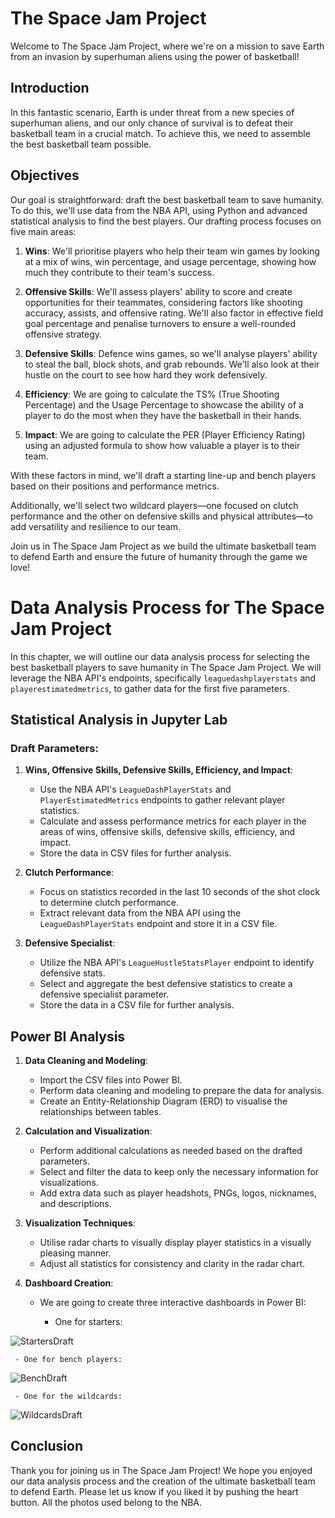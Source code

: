 # The Space Jam Project

Welcome to The Space Jam Project, where we're on a mission to save Earth from an invasion by superhuman aliens using the power of basketball!

## Introduction

In this fantastic scenario, Earth is under threat from a new species of superhuman aliens, and our only chance of survival is to defeat their basketball team in a crucial match. To achieve this, we need to assemble the best basketball team possible.

## Objectives

Our goal is straightforward: draft the best basketball team to save humanity. To do this, we'll use data from the NBA API, using Python and advanced statistical analysis to find the best players. Our drafting process focuses on five main areas:

1. **Wins**: We'll prioritise players who help their team win games by looking at a mix of wins, win percentage, and usage percentage, showing how much they contribute to their team's success.

2. **Offensive Skills**: We'll assess players' ability to score and create opportunities for their teammates, considering factors like shooting accuracy, assists, and offensive rating. We'll also factor in effective field goal percentage and penalise turnovers to ensure a well-rounded offensive strategy.

3. **Defensive Skills**: Defence wins games, so we'll analyse players' ability to steal the ball, block shots, and grab rebounds. We'll also look at their hustle on the court to see how hard they work defensively.

4. **Efficiency**: We are going to calculate the TS% (True Shooting Percentage) and the Usage Percentage to showcase the ability of a player to do the most when they have the basketball in their hands.

5. **Impact**: We are going to calculate the PER (Player Efficiency Rating) using an adjusted formula to show how valuable a player is to their team.

With these factors in mind, we'll draft a starting line-up and bench players based on their positions and performance metrics. 

Additionally, we'll select two wildcard players—one focused on clutch performance and the other on defensive skills and physical attributes—to add versatility and resilience to our team.

Join us in The Space Jam Project as we build the ultimate basketball team to defend Earth and ensure the future of humanity through the game we love!

# Data Analysis Process for The Space Jam Project

In this chapter, we will outline our data analysis process for selecting the best basketball players to save humanity in The Space Jam Project. We will leverage the NBA API's endpoints, specifically `leaguedashplayerstats` and `playerestimatedmetrics`, to gather data for the first five parameters.

## Statistical Analysis in Jupyter Lab

### Draft Parameters:

1. **Wins, Offensive Skills, Defensive Skills, Efficiency, and Impact**:
   - Use the NBA API's `LeagueDashPlayerStats` and `PlayerEstimatedMetrics` endpoints to gather relevant player statistics.
   - Calculate and assess performance metrics for each player in the areas of wins, offensive skills, defensive skills, efficiency, and impact.
   - Store the data in CSV files for further analysis.

2. **Clutch Performance**:
   - Focus on statistics recorded in the last 10 seconds of the shot clock to determine clutch performance.
   - Extract relevant data from the NBA API using the `LeagueDashPlayerStats` endpoint and store it in a CSV file.

3. **Defensive Specialist**:
   - Utilize the NBA API's `LeagueHustleStatsPlayer` endpoint to identify defensive stats.
   - Select and aggregate the best defensive statistics to create a defensive specialist parameter.
   - Store the data in a CSV file for further analysis.

## Power BI Analysis

1. **Data Cleaning and Modeling**:
   - Import the CSV files into Power BI.
   - Perform data cleaning and modeling to prepare the data for analysis.
   - Create an Entity-Relationship Diagram (ERD) to visualise the relationships between tables.

2. **Calculation and Visualization**:
   - Perform additional calculations as needed based on the drafted parameters.
   - Select and filter the data to keep only the necessary information for visualizations.
   - Add extra data such as player headshots, PNGs, logos, nicknames, and descriptions.

3. **Visualization Techniques**:
   - Utilise radar charts to visually display player statistics in a visually pleasing manner.
   - Adjust all statistics for consistency and clarity in the radar chart.

4. **Dashboard Creation**:
   - We are going to create three interactive dashboards in Power BI:

     - One for starters:

![StartersDraft](https://github.com/giacomo-carta/TheSpaceJamProject/assets/153180003/50c6b0b2-61b3-4d99-90e7-d65fc7a924e5)


     - One for bench players:

![BenchDraft](https://github.com/giacomo-carta/TheSpaceJamProject/assets/153180003/f8469bfc-3b4d-4e1f-8706-948800147e85)


     - One for the wildcards:

![WildcardsDraft](https://github.com/giacomo-carta/TheSpaceJamProject/assets/153180003/a1277734-c036-4b9e-a052-1fd1471d37fd)
  


## Conclusion

Thank you for joining us in The Space Jam Project! We hope you enjoyed our data analysis process and the creation of the ultimate basketball team to defend Earth. Please let us know if you liked it by pushing the heart button. All the photos used belong to the NBA.
